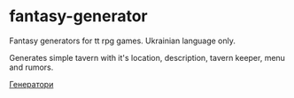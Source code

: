 # fantasy-generator
Fantasy generators for tt rpg games. Ukrainian language only.

Generates simple tavern with it's location, description, tavern keeper, menu and rumors.

[Генератори](https://kensinghton.github.io/fantasy-generator/)
